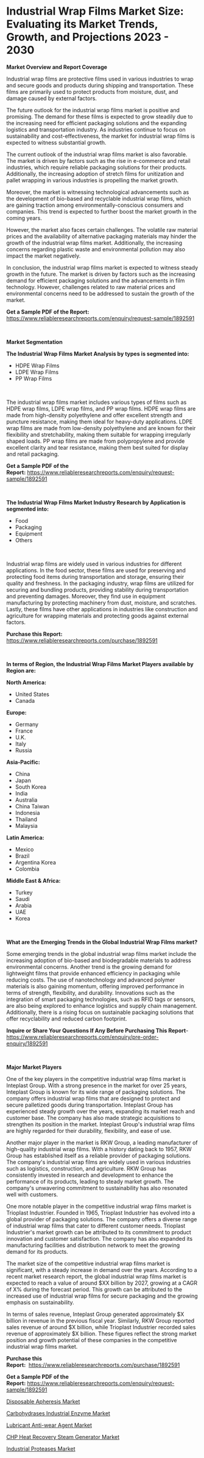 <p><h1>Industrial Wrap Films Market Size: Evaluating its Market Trends, Growth, and Projections 2023 - 2030</h1></p><p><strong>Market Overview and Report Coverage</strong></p>
<p><p>Industrial wrap films are protective films used in various industries to wrap and secure goods and products during shipping and transportation. These films are primarily used to protect products from moisture, dust, and damage caused by external factors.</p><p>The future outlook for the industrial wrap films market is positive and promising. The demand for these films is expected to grow steadily due to the increasing need for efficient packaging solutions and the expanding logistics and transportation industry. As industries continue to focus on sustainability and cost-effectiveness, the market for industrial wrap films is expected to witness substantial growth.</p><p>The current outlook of the industrial wrap films market is also favorable. The market is driven by factors such as the rise in e-commerce and retail industries, which require reliable packaging solutions for their products. Additionally, the increasing adoption of stretch films for unitization and pallet wrapping in various industries is propelling the market growth.</p><p>Moreover, the market is witnessing technological advancements such as the development of bio-based and recyclable industrial wrap films, which are gaining traction among environmentally-conscious consumers and companies. This trend is expected to further boost the market growth in the coming years.</p><p>However, the market also faces certain challenges. The volatile raw material prices and the availability of alternative packaging materials may hinder the growth of the industrial wrap films market. Additionally, the increasing concerns regarding plastic waste and environmental pollution may also impact the market negatively.</p><p>In conclusion, the industrial wrap films market is expected to witness steady growth in the future. The market is driven by factors such as the increasing demand for efficient packaging solutions and the advancements in film technology. However, challenges related to raw material prices and environmental concerns need to be addressed to sustain the growth of the market.</p></p>
<p><strong>Get a Sample PDF of the Report:</strong> <a href="https://www.reliableresearchreports.com/enquiry/request-sample/1892591">https://www.reliableresearchreports.com/enquiry/request-sample/1892591</a></p>
<p>&nbsp;</p>
<p><strong>Market Segmentation</strong></p>
<p><strong>The Industrial Wrap Films Market Analysis by types is segmented into:</strong></p>
<p><ul><li>HDPE Wrap Films</li><li>LDPE Wrap Films</li><li>PP Wrap Films</li></ul></p>
<p>&nbsp;</p>
<p><p>The industrial wrap films market includes various types of films such as HDPE wrap films, LDPE wrap films, and PP wrap films. HDPE wrap films are made from high-density polyethylene and offer excellent strength and puncture resistance, making them ideal for heavy-duty applications. LDPE wrap films are made from low-density polyethylene and are known for their flexibility and stretchability, making them suitable for wrapping irregularly shaped loads. PP wrap films are made from polypropylene and provide excellent clarity and tear resistance, making them best suited for display and retail packaging.</p></p>
<p><strong>Get a Sample PDF of the Report:</strong>&nbsp;<a href="https://www.reliableresearchreports.com/enquiry/request-sample/1892591">https://www.reliableresearchreports.com/enquiry/request-sample/1892591</a></p>
<p>&nbsp;</p>
<p><strong>The Industrial Wrap Films Market Industry Research by Application is segmented into:</strong></p>
<p><ul><li>Food</li><li>Packaging</li><li>Equipment</li><li>Others</li></ul></p>
<p>&nbsp;</p>
<p><p>Industrial wrap films are widely used in various industries for different applications. In the food sector, these films are used for preserving and protecting food items during transportation and storage, ensuring their quality and freshness. In the packaging industry, wrap films are utilized for securing and bundling products, providing stability during transportation and preventing damages. Moreover, they find use in equipment manufacturing by protecting machinery from dust, moisture, and scratches. Lastly, these films have other applications in industries like construction and agriculture for wrapping materials and protecting goods against external factors.</p></p>
<p><strong>Purchase this Report:</strong>&nbsp; <a href="https://www.reliableresearchreports.com/purchase/1892591">https://www.reliableresearchreports.com/purchase/1892591</a></p>
<p>&nbsp;</p>
<p><strong>In terms of Region, the Industrial Wrap Films Market Players available by Region are:</strong></p>
<p>
    <p> <strong> North America: </strong>
        <ul>
            <li>United States</li>
            <li>Canada</li>
        </ul>
        </p> 
    <p> <strong> Europe: </strong>
        <ul>
            <li>Germany</li>
            <li>France</li>
            <li>U.K.</li>
            <li>Italy</li>
            <li>Russia</li>
        </ul>
        </p> 
    <p> <strong> Asia-Pacific: </strong>
        <ul>
            <li>China</li>
            <li>Japan</li>
            <li>South Korea</li>
            <li>India</li>
            <li>Australia</li>
            <li>China Taiwan</li>
            <li>Indonesia</li>
            <li>Thailand</li>
            <li>Malaysia</li>
        </ul>
        </p> 
    <p> <strong> Latin America: </strong>
        <ul>
            <li>Mexico</li>
            <li>Brazil</li>
            <li>Argentina Korea</li>
            <li>Colombia</li>
        </ul>
        </p> 
    <p> <strong> Middle East & Africa: </strong>
        <ul>
            <li>Turkey</li>
            <li>Saudi</li>
            <li>Arabia</li>
            <li>UAE</li>
            <li>Korea</li>
        </ul>
    </p>
    </p>
<p>&nbsp;</p>
<p><strong>What are the Emerging Trends in the Global Industrial Wrap Films market?</strong></p>
<p><p>Some emerging trends in the global industrial wrap films market include the increasing adoption of bio-based and biodegradable materials to address environmental concerns. Another trend is the growing demand for lightweight films that provide enhanced efficiency in packaging while reducing costs. The use of nanotechnology and advanced polymer materials is also gaining momentum, offering improved performance in terms of strength, flexibility, and durability. Innovations such as the integration of smart packaging technologies, such as RFID tags or sensors, are also being explored to enhance logistics and supply chain management. Additionally, there is a rising focus on sustainable packaging solutions that offer recyclability and reduced carbon footprint.</p></p>
<p><strong>Inquire or Share Your Questions If Any Before Purchasing This Report</strong>- <a href="https://www.reliableresearchreports.com/enquiry/pre-order-enquiry/1892591">https://www.reliableresearchreports.com/enquiry/pre-order-enquiry/1892591</a></p>
<p>&nbsp;</p>
<p><strong>Major Market Players</strong></p>
<p><p>One of the key players in the competitive industrial wrap films market is Inteplast Group. With a strong presence in the market for over 25 years, Inteplast Group is known for its wide range of packaging solutions. The company offers industrial wrap films that are designed to protect and secure palletized goods during transportation. Inteplast Group has experienced steady growth over the years, expanding its market reach and customer base. The company has also made strategic acquisitions to strengthen its position in the market. Inteplast Group's industrial wrap films are highly regarded for their durability, flexibility, and ease of use.</p><p>Another major player in the market is RKW Group, a leading manufacturer of high-quality industrial wrap films. With a history dating back to 1957, RKW Group has established itself as a reliable provider of packaging solutions. The company's industrial wrap films are widely used in various industries such as logistics, construction, and agriculture. RKW Group has consistently invested in research and development to enhance the performance of its products, leading to steady market growth. The company's unwavering commitment to sustainability has also resonated well with customers.</p><p>One more notable player in the competitive industrial wrap films market is Trioplast Industrier. Founded in 1965, Trioplast Industrier has evolved into a global provider of packaging solutions. The company offers a diverse range of industrial wrap films that cater to different customer needs. Trioplast Industrier's market growth can be attributed to its commitment to product innovation and customer satisfaction. The company has also expanded its manufacturing facilities and distribution network to meet the growing demand for its products.</p><p>The market size of the competitive industrial wrap films market is significant, with a steady increase in demand over the years. According to a recent market research report, the global industrial wrap films market is expected to reach a value of around $XX billion by 2027, growing at a CAGR of X% during the forecast period. This growth can be attributed to the increased use of industrial wrap films for secure packaging and the growing emphasis on sustainability.</p><p>In terms of sales revenue, Inteplast Group generated approximately $X billion in revenue in the previous fiscal year. Similarly, RKW Group reported sales revenue of around $X billion, while Trioplast Industrier recorded sales revenue of approximately $X billion. These figures reflect the strong market position and growth potential of these companies in the competitive industrial wrap films market.</p></p>
<p><strong>Purchase this Report:</strong>&nbsp;&nbsp;<a href="https://www.reliableresearchreports.com/purchase/1892591">https://www.reliableresearchreports.com/purchase/1892591</a></p>
<p></p>
<p><strong>Get a Sample PDF of the Report:</strong>&nbsp;<a href="https://www.reliableresearchreports.com/enquiry/request-sample/1892591">https://www.reliableresearchreports.com/enquiry/request-sample/1892591</a></p>
<p><p><a href="https://medium.com/@sureshrainarp23/disposable-apheresis-market-furnishes-information-on-market-share-market-trends-and-market-growth-4bded4ed99ef">Disposable Apheresis Market</a></p><p><a href="https://medium.com/@sachintenrp23/carbohydrases-industrial-enzyme-market-size-market-outlook-and-market-forecast-2023-to-2030-3cb81a07d484">Carbohydrases Industrial Enzyme Market</a></p><p><a href="https://medium.com/@robinsinghrp23/lubricant-anti-wear-agent-market-the-key-to-successful-business-strategy-forecast-till-2030-96c57c1e17a0">Lubricant Anti-wear Agent Market</a></p><p><a href="https://medium.com/@abhishekreliable23/chp-heat-recovery-steam-generator-market-exploring-market-share-market-trends-and-future-growth-1efc17a44785">CHP Heat Recovery Steam Generator Market</a></p><p><a href="https://medium.com/@yuvrajsinghrp23/industrial-proteases-market-size-and-market-trends-complete-industry-overview-2023-to-2030-e30ca1c99534">Industrial Proteases Market</a></p></p>